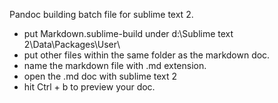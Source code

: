 Pandoc building batch file for sublime text 2.

* put Markdown.sublime-build under d:\Sublime text 2\Data\Packages\User\
* put other files within the same folder as the markdown doc.
* name the markdown file with .md extension.
* open the .md doc with sublime text 2
* hit Ctrl + b to preview your doc.